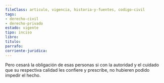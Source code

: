 ```yaml
---
fileClass: articulo, vigencia, historia-y-fuentes, codigo-civil
tags:
- derecho-civil
- derecho-privado
estado: vigente
tipo: inciso
libro:
titulo:
parrafo:
corriente-juridica:
---
```

Pero cesará la obligación de esas personas si con la autoridad y el cuidado que su respectiva calidad les confiere y prescribe, no hubieren podido impedir el hecho.